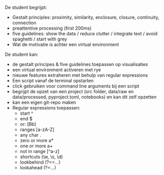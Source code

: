 De student begrijpt:

- Gestalt principles: proximity, similarity, enclosure, closure, continuity, connection
- preattentive processing (first 200ms)
- five guidelines: show the data / reduce clutter / integrate text / avoid spaghetti / start with grey
- Wat de motivatie is achter een virtual environment

De student kan:

- de gestalt principes & five guidelines toepassen op visualisaties
- een virtual environment activeren met rye
- nieuwe features extraheren met behulp van regular expressions
- Een script vanaf de terminal opstarten
- click gebruiken voor command line arguments bij een script
- begrijpt de opzet van een project (src folder, data/raw en data/processed, pyproject.toml, notebooks) en kan dit zelf opzetten
- kan een eigen git-repo maken
- Regular expressions toepassen:
    - start ^
    - end $
    - or: [Bb]
    - ranges [a-zA-Z]
    - any char .
    - zero or more a*
    - one or more a+
    - not in range [^a-z]
    - shortcuts (\w, \s, \d)
    - lookbehind (?<=...)
    - lookahead (?=...)